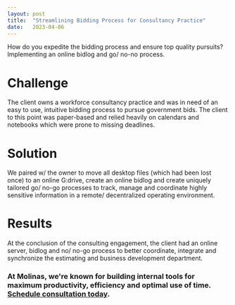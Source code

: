 ```yaml
---
layout: post
title:  "Streamlining Bidding Process for Consultancy Practice"
date:   2023-04-06
---
```


<p class="intro"><span class="dropcap">H</span>ow do you expedite the bidding process and ensure top quality pursuits? Implementing an online bidlog and go/ no-no process.</p>

# Challenge
The client owns a workforce consultancy practice and was in need of an easy to use, intuitive bidding process to pursue government bids. The client to this point was paper-based and relied heavily on calendars and notebooks which were prone to missing deadlines.

# Solution
We paired w/ the owner to move all desktop files (which had been lost once) to an online G:drive, create an online bidlog and create uniquely tailored go/ no-go processes to track, manage and coordinate highly sensitive information in a remote/ decentralized operating environment.

# Results
At the conclusion of the consulting engagement, the client had an online server, bidlog and no/ no-go process to better coordinate, integrate and synchronize the estimating and business development department.

### At Molinas, we're known for building internal tools for maximum productivity, efficiency and optimal use of time. [Schedule consultation today](/contact).
